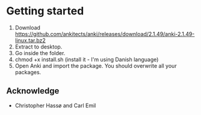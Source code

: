 # Getting started

1) Download https://github.com/ankitects/anki/releases/download/2.1.49/anki-2.1.49-linux.tar.bz2
2) Extract to desktop.
3) Go inside the folder.
4) chmod +x install.sh (install it - I'm using Danish language)
5) Open Anki and import the package. You should overwrite all your packages.

## Acknowledge
- Christopher Hassø and Carl Emil